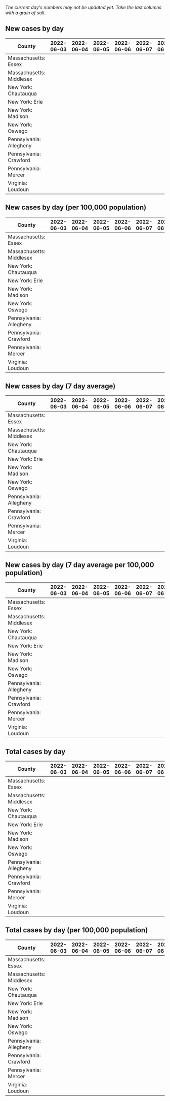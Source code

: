 _The current day's numbers may not be updated yet. Take the last columns with a grain of salt._
## New cases by day

| County | 2022-06-03 | 2022-06-04 | 2022-06-05 | 2022-06-06 | 2022-06-07 | 2022-06-08 | 2022-06-09 |
| --- | --- | --- | --- | --- | --- | --- | --- |
| Massachusetts: Essex |  |  |  |  |  |  |  |
| Massachusetts: Middlesex |  |  |  |  |  |  |  |
| New York: Chautauqua |  |  |  |  |  |  |  |
| New York: Erie |  |  |  |  |  |  |  |
| New York: Madison |  |  |  |  |  |  |  |
| New York: Oswego |  |  |  |  |  |  |  |
| Pennsylvania: Allegheny |  |  |  |  |  |  |  |
| Pennsylvania: Crawford |  |  |  |  |  |  |  |
| Pennsylvania: Mercer |  |  |  |  |  |  |  |
| Virginia: Loudoun |  |  |  |  |  |  |  |

## New cases by day (per 100,000 population)

| County | 2022-06-03 | 2022-06-04 | 2022-06-05 | 2022-06-06 | 2022-06-07 | 2022-06-08 | 2022-06-09 |
| --- | --- | --- | --- | --- | --- | --- | --- |
| Massachusetts: Essex |  |  |  |  |  |  |  |
| Massachusetts: Middlesex |  |  |  |  |  |  |  |
| New York: Chautauqua |  |  |  |  |  |  |  |
| New York: Erie |  |  |  |  |  |  |  |
| New York: Madison |  |  |  |  |  |  |  |
| New York: Oswego |  |  |  |  |  |  |  |
| Pennsylvania: Allegheny |  |  |  |  |  |  |  |
| Pennsylvania: Crawford |  |  |  |  |  |  |  |
| Pennsylvania: Mercer |  |  |  |  |  |  |  |
| Virginia: Loudoun |  |  |  |  |  |  |  |

## New cases by day (7 day average)

| County | 2022-06-03 | 2022-06-04 | 2022-06-05 | 2022-06-06 | 2022-06-07 | 2022-06-08 | 2022-06-09 |
| --- | --- | --- | --- | --- | --- | --- | --- |
| Massachusetts: Essex |  |  |  |  |  |  |  |
| Massachusetts: Middlesex |  |  |  |  |  |  |  |
| New York: Chautauqua |  |  |  |  |  |  |  |
| New York: Erie |  |  |  |  |  |  |  |
| New York: Madison |  |  |  |  |  |  |  |
| New York: Oswego |  |  |  |  |  |  |  |
| Pennsylvania: Allegheny |  |  |  |  |  |  |  |
| Pennsylvania: Crawford |  |  |  |  |  |  |  |
| Pennsylvania: Mercer |  |  |  |  |  |  |  |
| Virginia: Loudoun |  |  |  |  |  |  |  |

## New cases by day (7 day average per 100,000 population)

| County | 2022-06-03 | 2022-06-04 | 2022-06-05 | 2022-06-06 | 2022-06-07 | 2022-06-08 | 2022-06-09 |
| --- | --- | --- | --- | --- | --- | --- | --- |
| Massachusetts: Essex |  |  |  |  |  |  |  |
| Massachusetts: Middlesex |  |  |  |  |  |  |  |
| New York: Chautauqua |  |  |  |  |  |  |  |
| New York: Erie |  |  |  |  |  |  |  |
| New York: Madison |  |  |  |  |  |  |  |
| New York: Oswego |  |  |  |  |  |  |  |
| Pennsylvania: Allegheny |  |  |  |  |  |  |  |
| Pennsylvania: Crawford |  |  |  |  |  |  |  |
| Pennsylvania: Mercer |  |  |  |  |  |  |  |
| Virginia: Loudoun |  |  |  |  |  |  |  |

## Total cases by day

| County | 2022-06-03 | 2022-06-04 | 2022-06-05 | 2022-06-06 | 2022-06-07 | 2022-06-08 | 2022-06-09 |
| --- | --- | --- | --- | --- | --- | --- | --- |
| Massachusetts: Essex |  |  |  |  |  |  | 221771 |
| Massachusetts: Middlesex |  |  |  |  |  |  | 371389 |
| New York: Chautauqua |  |  |  |  |  |  | 25617 |
| New York: Erie |  |  |  |  |  |  | 235364 |
| New York: Madison |  |  |  |  |  |  | 14645 |
| New York: Oswego |  |  |  |  |  |  | 29416 |
| Pennsylvania: Allegheny |  |  |  |  |  |  | 285367 |
| Pennsylvania: Crawford |  |  |  |  |  |  | 20739 |
| Pennsylvania: Mercer |  |  |  |  |  |  | 24196 |
| Virginia: Loudoun |  |  |  |  |  |  | 77156 |

## Total cases by day (per 100,000 population)

| County | 2022-06-03 | 2022-06-04 | 2022-06-05 | 2022-06-06 | 2022-06-07 | 2022-06-08 | 2022-06-09 |
| --- | --- | --- | --- | --- | --- | --- | --- |
| Massachusetts: Essex |  |  |  |  |  |  | 28106.6 |
| Massachusetts: Middlesex |  |  |  |  |  |  | 23043.3 |
| New York: Chautauqua |  |  |  |  |  |  | 20186.3 |
| New York: Erie |  |  |  |  |  |  | 25619.2 |
| New York: Madison |  |  |  |  |  |  | 20643.9 |
| New York: Oswego |  |  |  |  |  |  | 24090.0 |
| Pennsylvania: Allegheny |  |  |  |  |  |  | 23466.8 |
| Pennsylvania: Crawford |  |  |  |  |  |  | 24505.8 |
| Pennsylvania: Mercer |  |  |  |  |  |  | 22112.2 |
| Virginia: Loudoun |  |  |  |  |  |  | 18657.5 |
